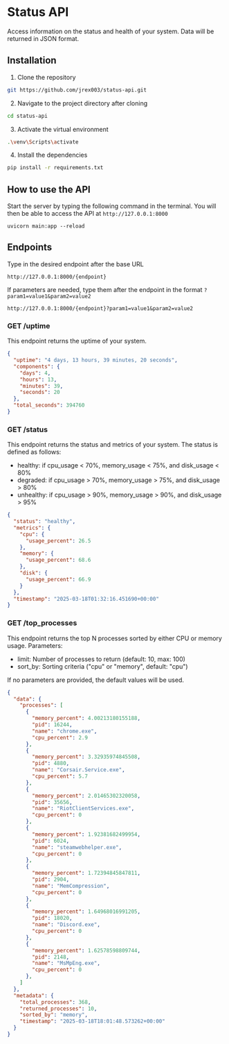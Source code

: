 # Status API

Access information on the status and health of your system. Data will be returned in JSON format.

## Installation
1. Clone the repository
```bash
git https://github.com/jrex003/status-api.git
```
2. Navigate to the project directory after cloning
```bash
cd status-api
```
3. Activate the virtual environment
```bash
.\venv\Scripts\activate
```
4. Install the dependencies
```bash
pip install -r requirements.txt
```
## How to use the API

Start the server by typing the following command in the terminal. You will then be able to access the API at `http://127.0.0.1:8000`
```
uvicorn main:app --reload
```
## Endpoints
Type in the desired endpoint after the base URL
```
http://127.0.0.1:8000/{endpoint}
```

If parameters are needed, type them after the endpoint in the format `?param1=value1&param2=value2`
```
http://127.0.0.1:8000/{endpoint}?param1=value1&param2=value2
```

### GET /uptime
This endpoint returns the uptime of your system.
```json
{
  "uptime": "4 days, 13 hours, 39 minutes, 20 seconds",
  "components": {
    "days": 4,
    "hours": 13,
    "minutes": 39,
    "seconds": 20
  },
  "total_seconds": 394760
}
```

### GET /status
This endpoint returns the status and metrics of your system.
The status is defined as follows:
- healthy: if cpu_usage < 70%, memory_usage < 75%, and disk_usage < 80%
- degraded: if cpu_usage > 70%, memory_usage > 75%, and disk_usage > 80%
- unhealthy: if cpu_usage > 90%, memory_usage > 90%, and disk_usage > 95%
```json
{
  "status": "healthy",
  "metrics": {
    "cpu": {
      "usage_percent": 26.5
    },
    "memory": {
      "usage_percent": 68.6
    },
    "disk": {
      "usage_percent": 66.9
    }
  },
  "timestamp": "2025-03-18T01:32:16.451690+00:00"
}
```

### GET /top_processes
This endpoint returns the top N processes sorted by either CPU or memory usage.
Parameters:
- limit: Number of processes to return (default: 10, max: 100)
- sort_by: Sorting criteria ("cpu" or "memory", default: "cpu")

If no parameters are provided, the default values will be used.
```json
{
  "data": {
    "processes": [
      {
        "memory_percent": 4.00213180155188,
        "pid": 16244,
        "name": "chrome.exe",
        "cpu_percent": 2.9
      },
      {
        "memory_percent": 3.32935974845508,
        "pid": 4880,
        "name": "Corsair.Service.exe",
        "cpu_percent": 5.7
      },
      {
        "memory_percent": 2.01465302320058,
        "pid": 35656,
        "name": "RiotClientServices.exe",
        "cpu_percent": 0
      },
      {
        "memory_percent": 1.92381682499954,
        "pid": 6024,
        "name": "steamwebhelper.exe",
        "cpu_percent": 0
      },
      {
        "memory_percent": 1.72394845847811,
        "pid": 2904,
        "name": "MemCompression",
        "cpu_percent": 0
      },
      {
        "memory_percent": 1.64968016991205,
        "pid": 18020,
        "name": "Discord.exe",
        "cpu_percent": 0
      },
      {
        "memory_percent": 1.62578598809744,
        "pid": 2148,
        "name": "MsMpEng.exe",
        "cpu_percent": 0
      },
    ]
  },
  "metadata": {
    "total_processes": 368,
    "returned_processes": 10,
    "sorted_by": "memory",
    "timestamp": "2025-03-18T18:01:48.573262+00:00"
  }
}
```